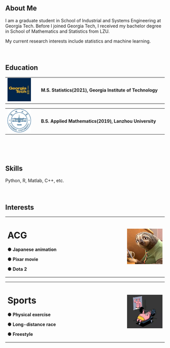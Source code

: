 ## About Me
I am a graduate student in School of Industrial and Systems Engineering at Georgia Tech. Before I joined Georgia Tech, I received my bachelor degree in School of Mathematics and Statistics from LZU. 

My current research interests include statistics and machine learning. 
</br>
</br>
</br>

## Education
<table border="0">
  <tr>
    <td width="20%">
      <img src="/GT logo.jpg" width="80%">
    </td>
    <td width="75%">
      <p><b>M.S. Statistics(2021), Georgia Institute of Technology</b></p>
    </td>
  </tr>
</table>

<table border="0">
  <tr>
    <td width="20%">
      <img src="/lzu.jpg" width="80%">
    </td>
    <td width="75%">
      <p><b>B.S. Applied Mathematics(2019), Lanzhou University</b></p>
    </td>
  </tr>
</table>
</br>
</br>
</br>

## Skills

Python, R, Matlab, C++, etc.
</br>
</br>
</br>

## Interests

<table border="0">
  <tr>
    <td width="75%">
      <h1>ACG</h1>
      <p><b>● Japanese animation</b></p>
      <p><b>● Pixar movie</b></p>
      <p><b>● Dota 2</b></p>
    </td>
    <td width="25%">
      <img src="/sloth.JPG" width="100%">      
    </td>
  </tr>
</table>

<table border="0">
  <tr>
    <td width="75%">
      <h1>Sports</h1>
      <p><b>● Physical exercise</b></p>
      <p><b>● Long-distance race</b></p>
      <p><b>● Freestyle</b></p>
    </td>
    <td width="25%">
      <img src="/exercise.PNG" width="100%">      
    </td>
  </tr>
</table>
